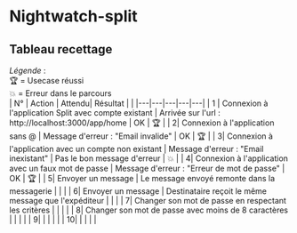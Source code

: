 # Nightwatch-split
## Tableau recettage
*Légende* :  
🏆 = Usecase réussi    
💥 = Erreur dans le parcours  
|  N° |  Action | Attendu|  Résultat |  | 
|---|---|---|---|---|
|  1 | Connexion à l'application Split avec compte existant  |  Arrivée sur l'url : http://localhost:3000/app/home | OK  | 🏆  |
|   2|  Connexion à l'application sans @ | Message d'erreur : "Email invalide"  | OK  | 🏆  |
|   3|  Connexion à l'application avec un compte non existant | Message d'erreur : "Email inexistant" | Pas le bon message d'erreur  | 💥 |
|   4|   Connexion à l'application avec un faux mot de passe | Message d'erreur : "Erreur de mot de passe"  |  OK | 🏆  |
|   5|  Envoyer un message |  Le message envoyé remonte dans la messagerie |   |   |
|   6|  Envoyer un message | Destinataire reçoit le même message que l'expéditeur  |   |   |
|   7|  Changer son mot de passe en respectant les critères |   |   |   |
|   8|  Changer son mot de passe avec moins de 8 caractères |   |   |   |
|   9|   |   |   |   |
|   10|   |   |   |   |
